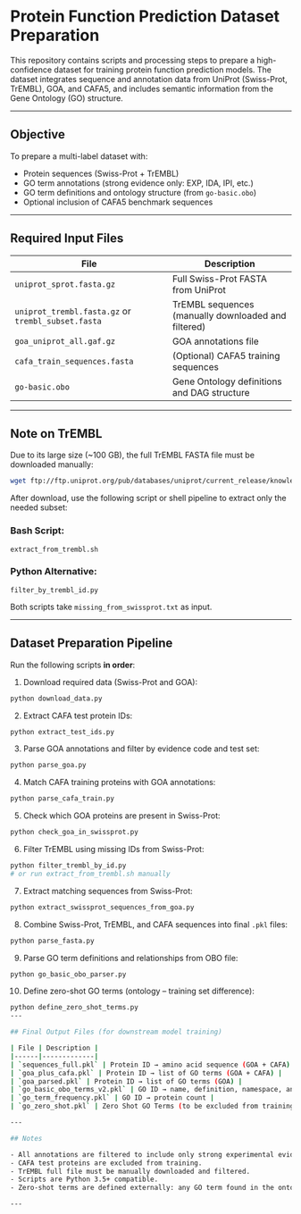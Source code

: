 # Protein Function Prediction Dataset Preparation

This repository contains scripts and processing steps to prepare a high-confidence dataset for training protein function prediction models. The dataset integrates sequence and annotation data from UniProt (Swiss-Prot, TrEMBL), GOA, and CAFA5, and includes semantic information from the Gene Ontology (GO) structure.

---

## Objective

To prepare a multi-label dataset with:

- Protein sequences (Swiss-Prot + TrEMBL)
- GO term annotations (strong evidence only: EXP, IDA, IPI, etc.)
- GO term definitions and ontology structure (from `go-basic.obo`)
- Optional inclusion of CAFA5 benchmark sequences

---

## Required Input Files

| File | Description |
|------|-------------|
| `uniprot_sprot.fasta.gz` | Full Swiss-Prot FASTA from UniProt |
| `uniprot_trembl.fasta.gz` or `trembl_subset.fasta` | TrEMBL sequences (manually downloaded and filtered) |
| `goa_uniprot_all.gaf.gz` | GOA annotations file |
| `cafa_train_sequences.fasta` | (Optional) CAFA5 training sequences |
| `go-basic.obo` | Gene Ontology definitions and DAG structure |

---

## Note on TrEMBL

Due to its large size (~100 GB), the full TrEMBL FASTA file must be downloaded manually:

```bash
wget ftp://ftp.uniprot.org/pub/databases/uniprot/current_release/knowledgebase/uniprot_trembl.fasta.gz
```

After download, use the following script or shell pipeline to extract only the needed subset:

### Bash Script:
`extract_from_trembl.sh`

### Python Alternative:
`filter_by_trembl_id.py`

Both scripts take `missing_from_swissprot.txt` as input.

---

## Dataset Preparation Pipeline

Run the following scripts **in order**:

1. Download required data (Swiss-Prot and GOA):
```bash
python download_data.py
```

2. Extract CAFA test protein IDs:
```bash
python extract_test_ids.py
```

3. Parse GOA annotations and filter by evidence code and test set:
```bash
python parse_goa.py
```

4. Match CAFA training proteins with GOA annotations:
```bash
python parse_cafa_train.py
```

5. Check which GOA proteins are present in Swiss-Prot:
```bash
python check_goa_in_swissprot.py
```

6. Filter TrEMBL using missing IDs from Swiss-Prot:
```bash
python filter_trembl_by_id.py
# or run extract_from_trembl.sh manually
```

7. Extract matching sequences from Swiss-Prot:
```bash
python extract_swissprot_sequences_from_goa.py
```

8. Combine Swiss-Prot, TrEMBL, and CAFA sequences into final `.pkl` files:
```bash
python parse_fasta.py
```

9. Parse GO term definitions and relationships from OBO file:
```bash
python go_basic_obo_parser.py
```
10. Define zero-shot GO terms (ontology – training set difference):
```bash
python define_zero_shot_terms.py
---

## Final Output Files (for downstream model training)

| File | Description |
|------|-------------|
| `sequences_full.pkl` | Protein ID → amino acid sequence (GOA + CAFA) |
| `goa_plus_cafa.pkl` | Protein ID → list of GO terms (GOA + CAFA) |
| `goa_parsed.pkl` | Protein ID → list of GO terms (GOA) |
| `go_basic_obo_terms_v2.pkl` | GO ID → name, definition, namespace, and parent GO terms |
| `go_term_frequency.pkl` | GO ID → protein count |
| `go_zero_shot.pkl` | Zero Shot GO Terms (to be excluded from training set) |

---

## Notes

- All annotations are filtered to include only strong experimental evidence (EXP, IDA, IPI, etc.).
- CAFA test proteins are excluded from training.
- TrEMBL full file must be manually downloaded and filtered.
- Scripts are Python 3.5+ compatible.
- Zero-shot terms are defined externally: any GO term found in the ontology but absent from the training annotations (GOA + optional CAFA). Few-shot/common will be derived downstream in the main project.

---
